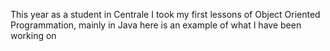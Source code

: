 This year as a student in Centrale I took my first lessons of Object Oriented Programmation, mainly in Java here is an example of what I have been working on
